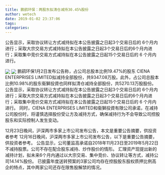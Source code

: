 ```yaml
---
title: 鹏鹞环保：两股东拟清仓减持30.45%股份
author: wetech
date: 2019-01-02 23:37:06
tags: 
categories: 
---
```

公告显示，采取协议转让方式减持拟在本公告披露之日起3个交易日后的 6个月内进行；采取大宗交易方式减持拟在本公告披露之日起3个交易日后的6个月内进行；采取集中竞价交易方式减持拟在本公告披露之日起15个交易日后的 6 个月内进行。
<!-- more -->
<img align="center" border="0" src="https://imgcdn.yicai.com/uppics/images/2019/01/db6439a7a9652209cb83d5a25d28a2a0.jpg" />
<img align="center" border="0" src="https://imgcdn.yicai.com/uppics/images/2019/01/3c2dbc17cca0c39036287b09cc3ee7b3.jpg" />
鹏鹞环保1月2日发布公告称，占公司总股本比例19.47%的股东 CIENA ENTERPRISES LIMITED拟减持全部股份，共9347.08万股。此外，占公司总股本比例10.98%的股东衞獅投資也同样拟清仓减持全部股份，共5270.13万股股份。
公告显示，采取协议转让方式减持拟在本公告披露之日起3个交易日后的 6个月内进行；采取大宗交易方式减持拟在本公告披露之日起3个交易日后的6个月内进行；采取集中竞价交易方式减持拟在本公告披露之日起15个交易日后的 6 个月内进行。
同时，CIENA ENTERPRISES LIMITED和衞獅投資有限公司承诺，在减持公司股份时，将谨慎选择股份受让方及减持方式，确保减持行为不会导致公司控股股东和实际控制人发生变动。
 
 
 
12月23日晚间，沪深两市多家上市公司发布公告，本文是重要公告摘要，供投资者参考
12月16日晚间，沪深两市多家上市公司发布公告，以下是重要公告摘要，供投资者参考。
公告显示，公司董监高承诺自2018年11月23日至2019年5月22日不减持股票。公司不存在配合股东减持、炒作股价的情形。
汇理资产现提出新的减持计划，拟未来6个月内通过以大宗交易、集中竞价、协议转让等方式，减持公司14.14%股份。
已披露年度送转预案的3家公司均存在控股股东股权质押比例高企的特点，其中两家公司还存在限售股解禁的情况。
